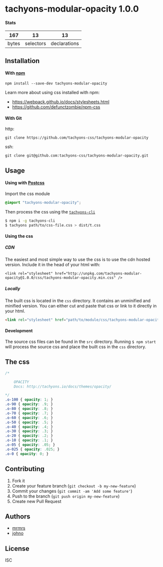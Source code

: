 # tachyons-modular-opacity 1.0.0



#### Stats

167 | 13 | 13
---|---|---
bytes | selectors | declarations

## Installation

#### With [npm](https://npmjs.com)

```
npm install --save-dev tachyons-modular-opacity
```

Learn more about using css installed with npm:
* https://webpack.github.io/docs/stylesheets.html
* https://github.com/defunctzombie/npm-css

#### With Git

http:
```
git clone https://github.com/tachyons-css/tachyons-modular-opacity
```

ssh:
```
git clone git@github.com:tachyons-css/tachyons-modular-opacity.git
```

## Usage

#### Using with [Postcss](https://github.com/postcss/postcss)

Import the css module

```css
@import "tachyons-modular-opacity";
```

Then process the css using the [`tachyons-cli`](https://github.com/tachyons-css/tachyons-cli)

```sh
$ npm i -g tachyons-cli
$ tachyons path/to/css-file.css > dist/t.css
```

#### Using the css

##### CDN
The easiest and most simple way to use the css is to use the cdn hosted version. Include it in the head of your html with:

```
<link rel="stylesheet" href="http://unpkg.com/tachyons-modular-opacity@1.0.0/css/tachyons-modular-opacity.min.css" />
```

##### Locally
The built css is located in the `css` directory. It contains an unminified and minified version.
You can either cut and paste that css or link to it directly in your html.

```html
<link rel="stylesheet" href="path/to/module/css/tachyons-modular-opacity">
```

#### Development

The source css files can be found in the `src` directory.
Running `$ npm start` will process the source css and place the built css in the `css` directory.

## The css

```css
/*

    OPACITY
    Docs: http://tachyons.io/docs/themes/opacity/

*/
.o-100 { opacity: 1; }
.o-90 { opacity: .9; }
.o-80 { opacity: .8; }
.o-70 { opacity: .7; }
.o-60 { opacity: .6; }
.o-50 { opacity: .5; }
.o-40 { opacity: .4; }
.o-30 { opacity: .3; }
.o-20 { opacity: .2; }
.o-10 { opacity: .1; }
.o-05 { opacity: .05; }
.o-025 { opacity: .025; }
.o-0 { opacity: 0; }
```

## Contributing

1. Fork it
2. Create your feature branch (`git checkout -b my-new-feature`)
3. Commit your changes (`git commit -am 'Add some feature'`)
4. Push to the branch (`git push origin my-new-feature`)
5. Create new Pull Request

## Authors

* [mrmrs](http://mrmrs.io)
* [johno](http://johnotander.com)

## License

ISC

